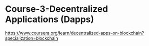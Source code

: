 # Course-3-Decentralized Applications (Dapps)
https://www.coursera.org/learn/decentralized-apps-on-blockchain?specialization=blockchain
